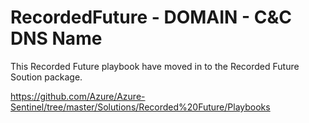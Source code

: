 # RecordedFuture - DOMAIN - C&C DNS Name
This Recorded Future playbook have moved in to the Recorded Future Soution package. 

https://github.com/Azure/Azure-Sentinel/tree/master/Solutions/Recorded%20Future/Playbooks